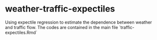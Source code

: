 # weather-traffic-expectiles
Using expectile regression to estimate the dependence between weather and traffic flow. The codes are contained in the main file ´traffic-expectiles.Rmd`
